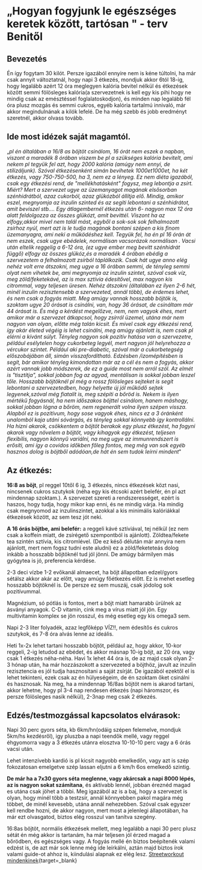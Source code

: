 # „Hogyan fogyjunk le egészséges keretek között, tartósan " - terv Benitől

## Bevezetés

Én így fogytam 30 kilót. Persze igazából ennyire nem is kéne túltolni,
ha már csak annyit változtatnál, hogy napi 3 étkezés, mondjuk akkor 6tól
18-ig, hogy legalább azért 12 óra meglegyen kalória bevitel nélkül és
étkezések között semmi fölösleges kalória(a szervezetnek is kell egy kis
pihi hogy ne mindig csak az emésztéssel foglalatoskodjon), és minden nap
legalább fél óra plusz mozgás és semmi cukros, egyéb kalória tartalmú
innivaló, már akkor megindulnának a kilók lefelé. De ha még szebb és
jobb eredményt szeretnél, akkor olvass tovább.

## Ide most idézek saját magamtól.

„*pl én általában a 16/8 as böjtöt csinálom, 16 órát nem eszek a napban,
viszont a maradék 8 órában viszem be pl a szükséges kalória bevitelt,
ami nekem pl tegyük fel azt, hogy 2000 kalória (amúgy nem ennyi, de
stilizáljunk). Szóval étkezésenként simán bevihetek 1000et1000et, ha két
étkezés, vagy 750-750-500, ha 3, nem ez a lényeg. Ez nem diéta igazából,
csak egy étkezési rend, de \"mellékhatásként\" fogysz, meg lebontja a
zsírt. Miért? Mert a szervezet ugye az üzemanyagot magának elsősorban
szénhidrátból, azaz cukorból, azaz glükózból állítja elő. Mindig, amikor
eszel, megnyomja az inzulin szinted és az segíti lebontani a
szénhidrátot, amit beviszel stb.... Egy átlagembernél étkezés után 6-
nagyon max 12 óra alatt feldolgozza az összes glükózt, amit bevittél.
Viszont ha az elfogy,akkor mivel nem talál mást, egyből a sok-sok sok
felhalmozott zsírhoz nyúl, mert azt is le tudja magának bontani szépen a
kis finom üzemanyagra, ami neki a működéshez kell. Tegyük fel, ha én pl
16 órán át nem eszek, csak ugye ebédelek, normálisan vacsorázok
normálisan . Vacsi után eltelik reggelig a 6-12 óra, (ez ugye ember meg
bevitt szénhidrát függő) elfogy az összes glükóz,és a maradék 4 órában
ebédig a szervezetem a felhalmozott zsírból táplálkozik. Csak hát ugye
anno elég nehéz volt erre átszokni, meg ugye a 16 órában semmi, de
tényleg semmi olyat nem vihetek be, ami megnyomja az inzulin szintet,
szóval csak víz, meg zöld/feketekávé, az is max sztívia édesítővel, max
nagyon kis citrommal, vagy teljesen üresen. Nehéz átszokni (általában ez
ilyen 2-6 hét, minél inzulin rezisztensebb a szervezeted, annál több),
de érdemes lehet, és nem csak a fogyás miatt. Meg amúgy vannak hosszabb
böjtök is, szoktam ugye 20 órásat is csinálni, van, hogy 36 órásat, de
csináltam már 44 órásat is. És még a kérdést megelőzve, nem, nem vagyok
éhes, mert amikor már a szervezet átkapcsol, hogy zsírról üzemel, utána
már nem nagyon van olyan, előtte még talán kicsit. És mivel csak egy
étkezési rend, így akár életed végéig is lehet csinálni, meg amúgy
ajánlott is, nem csak pl elérni a kívánt súlyt. Tényleg nagyon sok
pozitív hatása van a szervezetre, például esélytelen hogy cukorbeteg
legyél, mert nagyon jól helyrehozza a vércukor szintet. Például aki
pre-diabetic, szóval már a cukorbetegség előszobájában áll, simán
visszafordítható. Edzésben /izomépítésben is segít, bár amikor tényleg
kimondottan már az a cél és nem a fogyás, akkor azért vannak jobb
módszerek, de ez a guide most nem arról szól. Az elmét is \"tisztítja\",
sokkal jobban fog az agyad, mentálisan is sokkal jobban leszel tőle.
Hosszabb böjtöknél pl még a rossz fölösleges sejteket is segít lebontani
a szervezetedben, hogy helyette új jól működő sejtek legyenek,szóval még
fiatalít is, meg szépíti a bőröd is. Nekem is ilyen mértékű fogyásnál,
ha nem időszakos böjttel csinálom, hanem máshogy, sokkal jobban lógna a
bőröm, nem regenerált volna ilyen szépen vissza. Alapból ez is
pozitívum, hogy sose vagyok éhes, nincs ez a 3 óránként unalomból kaja
utáni sóvárgás, és tényleg sokkal könnyebb így kontrollálni. Ha hízni
akarok, csökkentem a böjtöt berakok egy plusz étkezést, ha fogyni akarok
vagy növelem a böjtöt, vagy kihagyok egy étkezést, teljesen flexibilis,
nagyon könnyű variálni, na meg ugye az immunrendszert is erősíti, ami
így a covidos időkben főleg fontos, meg még van sok egyéb hasznos dolog
is böjtből adódóan,de hát én sem tudok leírni mindent*"

## Az étkezés:

**16:8 as böjt**, pl reggel 10től 6 ig, 3 étkezés, nincs étkezések közt
nasi, nincsenek cukros szutykok (néha egy kis étcsoki azért belefér, én
pl azt mindennap szoktam.). A szervezet szereti a rendszerességet, ezért
is haszos, hogy tudja, hogy mikor kap enni, és ne mindig várja. Ha
mindig csak megnyomod az inzulinszintet, azokkal a kis minimális
kalóriákkal étkezések között, az sem tesz jót neki.

**A 16 órás böjtbe, ami belefér:** a reggeli kávé sztíviával, tej nélkül
(ez nem csak a koffein miatt, de zsírégető szempontból is ajánlott).
Zöldtea/fekete tea szintén sztívia, kis citromlével. (De ez késő délután
már annyira nem ajánlott, mert nem fogsz tudni este aludni) ez a
zöld/feketeteás dolog inkább a hosszabb böjtöknél tud jól jönni. De
amúgy bármilyen más gyógytea is jó, preferencia kérdése.

2-3 deci vízbe 1-2 evőkanál almaecet, ha böjt állapotban edzel/gyors
sétálsz akkor akár az előtt, vagy amúgy főétkezés előtt. Ez is mehet
esetleg hosszabb böjtöknél is. De persze ez sem muszáj, csak jódolog sok
pozitívummal.

Magnézium, só pótlás is fontos, mert a böjt miatt hamarabb ürülnek az
ásványi anyagok. C-D vitamin, cink meg a vírus miatt jól jön. Egy
multivitamin komplex se jön rosszul, és még esetleg egy kis omega3 sem.

Napi 2-3 liter folyadék, azaz legfőképp VÍZ!!, nem édesítős és cukros
szutykok, és 7-8 óra alvás lenne az ideális.

Heti 1x-2x lehet tartani hosszabb böjtöt, például az, hogy akkor, 10-kor
reggeli, 2-ig letudod az ebédet, és akkor másnap 10-ig böjt, az 20 óra,
vagy csak 1 étkezés néha-néha. Havi 1x lehet 44 óra is, de az majd csak
olyan 2-3 hónap után, ha már hozzászokott a szervezeted a böjthöz,
javult az inzulin rezisztencia es jól tudja hasznosítani a saját
zsírját. De igazából ezektől el is lehet tekinteni, ezek csak az én
hülyeségeim, de én szoktam őket csinálni és hasznosak. Na meg, ha a
mindennap 16/8as böjtöt nem is akarod tartani, akkor lehetne, hogy pl
3-4 nap rendesen étkezés (napi háromszor, és persze fölösleges nasik
nélkül), 2-3nap meg csak 2 étkezés.

## Edzés/testmozgással kapcsolatos elvárasok:

Napi 30 perc gyors séta, kb 6km/hn(odáig szépen felemelve, mondjuk
5km/hs kezdésről), igy pluszba a napi teendők mellé, vagy reggel
éhgyomorra vagy a 3 étkezés utánra elosztva 10-10-10 perc vagy a 6 órás
vacsi után.

Lehet intenzívebb kardió is pl kicsit nagyobb emelkedőn, vagy azt is
szép fokozatosan emelgetve szép lassan eljutni a 6 km/h 6os emelkedő
szintig.

**De már ha a 7x30 gyors séta meglenne, vagy akárcsak a napi 8000 lépés,
az is nagyon sokat számítana**, és aktívabb lennél, jobban éreznéd magad
es utána csak jöhet a többi. Meg igazából az is a baj, hogy a szervezet
is olyan, hogy minél több a testzsír, annál könnyebben pakol magára még
többet, de minél kevesebb, utána annál nehezebben. Szóval csak egyszer
kell rendbe hozni, de akkor nagyon, mert most a jelenlegi állapotában,
ha már ezt olvasgatod, biztos elég rosszul van tanítva szegény.

16:8as böjtöt, normális étkezések mellett, meg legalább a napi 30 perc
plusz sétát én még akkor is tartanám, ha már teljesen jól érzed magad a
bőrödben, és egészséges vagy. A fogyás mellé én biztos beépítenék valami
edzést is, de azt már sok lenne még ide leírkálni, aztán majd biztos
írok valami guide-ot ahhoz is, kiindulási alapnak ez elég lesz.
[Streetworkout mindenkinek](https://drive.google.com/file/d/1dbrEJt80TOWHBYrDsRdUJv5H5fG9wyT2/view?usp=sharing/ "Click to open"){target=_blank}